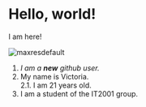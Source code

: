 # Hello, world!
I am here!

![maxresdefault](https://user-images.githubusercontent.com/125956073/220426103-7cb071a7-62c1-46ee-9b7c-39d0087ec973.jpg)

1. *I am a **new** github user.*
2.  My name is Victoria.    
2.1. I am 21 years old.
5. I am a student of the IT2001 group.
